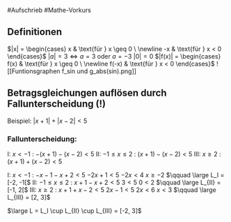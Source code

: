 #Aufschrieb #Mathe-Vorkurs 
## Definitionen
$|x| = \begin{cases} x & \text{für } x \geq 0 \ \newline -x & \text{für } x < 0 \end{cases}$
$|a| = 3 \Leftrightarrow a = 3 \text{ oder } a = -3$ 
$|0| = 0$
$|f(x)| = \begin{cases} f(x) & \text{für } x \geq 0 \ \newline f(-x) & \text{für } x < 0 \end{cases}$
![[Funtionsgraphen f_sin und g_abs(sin).png]]
## Betragsgleichungen auflösen durch Fallunterscheidung (!)
Beispiel: $|x+1| + |x-2| < 5$
### Fallunterscheidung:
I: $x < -1$ : $-(x+1) - (x-2) < 5$ 
II: $-1 \leq x \leq 2$ : $(x+1) - (x-2) < 5$ 
III: $x \geq 2$ : $(x+1) + (x-2) < 5$

I: $x < -1$ : 
	$-x-1 - x+2 < 5$ 
	$-2x + 1 < 5$
	$-2x < 4$
	$x \geq -2$ $\qquad \large L_I = [-2, -1[$
II: $-1 \leq x \leq 2$ : 
	$x+1 - x+2 < 5$
	$3 < 5$
	$0 < 2$ $\qquad \large L_{II} = [-1, 2[$
III: $x \geq 2$ : 
	$x+1 + x-2 < 5$
	$2x - 1 < 5$
	$2x < 6$ 
	$x < 3$ $\qquad \large L_{III} = [2, 3]$

$\large L = L_I \cup L_{II} \cup L_{III} = [-2, 3]$